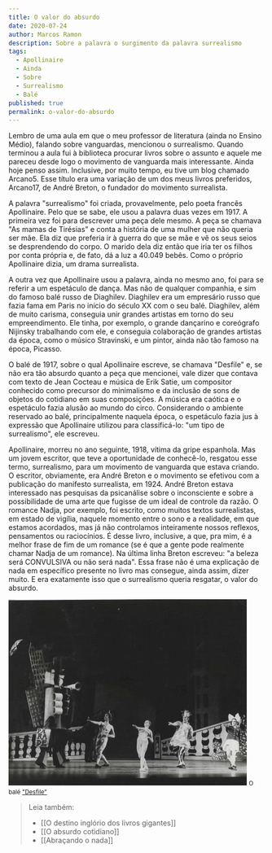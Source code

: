 ```yaml
---
title: O valor do absurdo
date: 2020-07-24
author: Marcos Ramon
description: Sobre a palavra o surgimento da palavra surrealismo
tags:
  - Apollinaire
  - Ainda
  - Sobre
  - Surrealismo
  - Balé
published: true
permalink: o-valor-do-absurdo
---
```

Lembro de uma aula em que o meu professor de literatura (ainda no Ensino Médio), falando sobre vanguardas, mencionou o surrealismo. Quando terminou a aula fui à biblioteca procurar livros sobre o assunto e aquele me pareceu desde logo o movimento de vanguarda mais interessante. Ainda hoje penso assim. Inclusive, por muito tempo, eu tive um blog chamado Arcano5. Esse título era uma variação de um dos meus livros preferidos, Arcano17, de André Breton, o fundador do movimento surrealista.

A palavra "surrealismo" foi criada, provavelmente, pelo poeta francês Apollinaire. Pelo que se sabe, ele usou a palavra duas vezes em 1917. A primeira vez foi para descrever uma peça dele mesmo. A peça se chamava "As mamas de Tirésias" e conta a história de uma mulher que não queria ser mãe. Ela diz que preferia ir à guerra do que se mãe e vê os seus seios se desprendendo do corpo. O marido dela diz então que iria ter os filhos por conta própria e, de fato, dá a luz a 40.049 bebês. Como o próprio Apollinaire dizia, um drama surrealista. 

A outra vez que Apollinaire usou a palavra, ainda no mesmo ano, foi para se referir a um espetáculo de dança. Mas não de qualquer companhia, e sim do famoso balé russo de Diaghilev. Diaghilev era um empresário russo que fazia fama em Paris no início do século XX com o seu balé. Diaghilev, além de muito carisma, conseguia unir grandes artistas em torno do seu empreendimento. Ele tinha, por exemplo, o grande dançarino e coreógrafo Nijinsky trabalhando com ele, e conseguia colaboração de grandes artistas da época, como o músico Stravinski, e um pintor, ainda não tão famoso na época, Picasso. 

O balé de 1917, sobre o qual Apollinaire escreve, se chamava "Desfile" e, se não era tão absurdo quanto a peça que mencionei, vale dizer que contava com texto de Jean Cocteau e música de Erik Satie, um compositor conhecido como precursor do minimalismo e da inclusão de sons de objetos do cotidiano em suas composições. A música era caótica e o espetáculo fazia alusão ao mundo do circo. Considerando o ambiente reservado ao balé, principalmente naquela época, o espetáculo fazia jus à expressão que Apollinaire utilizou para classificá-lo: "um tipo de surrealismo", ele escreveu.

Apollinaire, morreu no ano seguinte, 1918, vítima da gripe espanhola. Mas um jovem escritor, que teve a oportunidade de conhecê-lo, resgatou esse termo, surrealismo, para um movimento de vanguarda que estava criando. O escritor, obviamente, era André Breton e o movimento se efetivou com a publicação do manifesto surrealista, em 1924. André Breton estava interessado nas pesquisas da psicanálise sobre o inconsciente e sobre a possibilidade de uma arte que fugisse de um ideal de controle da razão. O romance Nadja, por exemplo, foi escrito, como muitos textos surrealistas, em estado de vigília, naquele momento entre o sono e a realidade, em que estamos acordados, mas já não controlamos inteiramente nossos reflexos, pensamentos ou raciocínios. É desse livro, inclusive, a que, pra mim, é a melhor frase de fim de um romance (se é que a gente pode realmente  chamar Nadja de um romance). Na última linha Breton escreveu: "a beleza será CONVULSIVA ou não será nada". Essa frase não é uma explicação de nada em específico presente no livro mas consegue, ainda assim, dizer muito. E era exatamente isso que o surrealismo queria resgatar, o valor do absurdo. 

<img src="/assets/img/parade.jpg">
<small> O balé <a href="https://en.wikipedia.org/wiki/Parade_(ballet)">"Desfile"</a></small>

> Leia também:
> - [[O destino inglório dos livros gigantes]]
> - [[O absurdo cotidiano]]
> - [[Abraçando o nada]]
